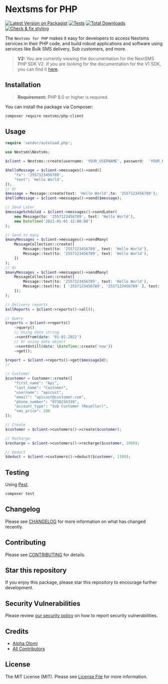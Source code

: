 # Nextsms for PHP

[![Latest Version on Packagist](https://img.shields.io/packagist/v/nextsms/php-client.svg?style=flat-square)](https://packagist.org/packages/nextsms/php-client)
[![Tests](https://github.com/nextsms/php-client/actions/workflows/run-tests.yml/badge.svg?branch=main)](https://github.com/nextsms/php-client/actions/workflows/run-tests.yml)
[![Total Downloads](https://img.shields.io/packagist/dt/nextsms/php-client.svg?style=flat-square)](https://packagist.org/packages/nextsms/php-client)
[![Check & fix styling](https://github.com/nextsms/php-client/actions/workflows/php-cs-fixer.yml/badge.svg)](https://github.com/nextsms/php-client/actions/workflows/php-cs-fixer.yml)

The `Nextsms for PHP` makes it easy for developers to access Nextsms services in their PHP code, and build robust applications and software using services like Bulk SMS delivery, Sub customers, and more.

> **V2:** You are currently viewing the documentation for the NextSMS PHP SDK V2. If you are looking for the documentation for the V1 SDK, you can find it [here](#).


## Installation

> **Requirement:** PHP 8.0 or higher is required.

You can install the package via Composer:

```bash
composer require nextsms/php-client
```

## Usage

```php
require 'vendor/autoload.php';

use Nextsms\Nextsms;

$client = Nextsms::create(username: 'YOUR_USERNAME', password:  'YOUR_PASSWORD');

$helloMessage = $client->messages()->send([
    "to": '2557123456789',
    "text": 'Hello World',
]);
// Or
$message = Message::create(text: 'Hello World',to: '2557123456789');
$helloMessage = $client->messages()->send($message);

// Send Later
$messageSchduled = $client->messages()->sendLater(
    new Message(to: '2557123456789', text: 'Hello World'), 
    new DateTime('2021-01-01 12:00:00')
);

// Send to many
$manyMessages = $client->messages()->sendMany(
    MessageCollection::create([
        Message::text(to: '2557123456789', text: 'Hello World'),
        Message::text(to: '2557123456789', text: 'Hello World'),
    ])
);
// Or
$manyMessages = $client->messages()->sendMany(
    MessageCollection::create([
        Message::text(to: '2557123456789', text: 'Hello World'),
        Message::text(to: [ '2557123456789', '2557123456789' ], text: 'Hello World'),
    ]);    
);

// Delivery reports
$allReports = $client->reports()->all();

// Query
$reports = $client->reports()
    ->query()
    // Using date string
    ->sentFrom(date: '01-01-2022')
    // Or using date object
    ->sentUntill(date: \DateTime::create('now'))
    ->get();

$report = $client->reports()->get($messageId);
// 

// Customer
$customer = Customer::create([
    "first_name": "Api",
    "last_name": "Customer",
    "username": "apicust",
    "email": "apicust@customer.com",
    "phone_number": "0738234339",
    "account_type": "Sub Customer (Reseller)", 
    "sms_price": 200
]);

// Create
$customer = $client->customers()->create($customer);

// Recharge
$recharge = $client->customers()->recharge($customer, 1000);

// Deduct
$deduct = $client->customers()->deduct($customer, 1100);
```

## Testing

Using [Pest](http://pestphp.com).

```bash
composer test
```

## Changelog

Please see [CHANGELOG](CHANGELOG.md) for more information on what has changed recently.

## Contributing

Please see [CONTRIBUTING](./.github/CONTRIBUTING.md) for details.


## Star this repository

If you enjoy this package, please star this repository to encourage further development.

## Security Vulnerabilities

Please review [our security policy](../../security/policy) on how to report security vulnerabilities.

## Credits

- [Alpha Olomi](https://github.com/nextsms)
- [All Contributors](../../contributors)

## License

The MIT License (MIT). Please see [License File](LICENSE.md) for more information.
